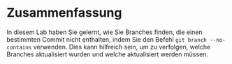 # Zusammenfassung

In diesem Lab haben Sie gelernt, wie Sie Branches finden, die einen bestimmten Commit nicht enthalten, indem Sie den Befehl `git branch --no-contains` verwenden. Dies kann hilfreich sein, um zu verfolgen, welche Branches aktualisiert wurden und welche aktualisiert werden müssen.
